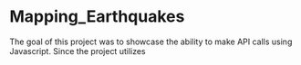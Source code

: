 # Mapping_Earthquakes
The goal of this project was to showcase the ability to make API calls using Javascript. Since the project utilizes
